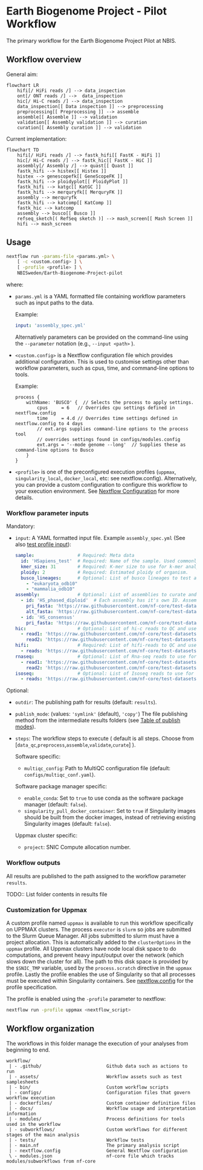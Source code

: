 # Earth Biogenome Project - Pilot Workflow

The primary workflow for the Earth Biogenome Project Pilot at NBIS.

## Workflow overview

General aim:

```mermaid
flowchart LR
    hifi[/ HiFi reads /] --> data_inspection
    ont[/ ONT reads /] -->  data_inspection
    hic[/ Hi-C reads /] --> data_inspection
    data_inspection[[ Data inspection ]] --> preprocessing
    preprocessing[[ Preprocessing ]] --> assemble
    assemble[[ Assemble ]] --> validation
    validation[[ Assembly validation ]] --> curation
    curation[[ Assembly curation ]] --> validation
```

Current implementation:

```mermaid
flowchart TD
    hifi[/ HiFi reads /] --> fastk_hifi[[ FastK - HiFi ]]
    hic[/ Hi-C reads /] --> fastk_hic[[ FastK - HiC ]]
    assembly[/ Assembly /] --> quast[[ Quast ]]
    fastk_hifi --> histex[[ Histex ]]
    histex --> genescopefk[[ GeneScopeFK ]]
    fastk_hifi --> ploidyplot[[ PloidyPlot ]]
    fastk_hifi --> katgc[[ KatGC ]]
    fastk_hifi --> merquryfk[[ MerquryFK ]]
    assembly --> merquryfk
    fastk_hifi --> katcomp[[ KatComp ]]
    fastk_hic --> katcomp
    assembly --> busco[[ Busco ]]
    refseq_sketch[( RefSeq sketch )] --> mash_screen[[ Mash Screen ]]
    hifi --> mash_screen
```

## Usage

```bash
nextflow run -params-file <params.yml> \
    [ -c <custom.config> ] \
    [ -profile <profile> ] \
    NBISweden/Earth-Biogenome-Project-pilot
```

where:
- `params.yml` is a YAML formatted file containing workflow parameters
    such as input paths to the data.

    Example:

    ```yml
    input: 'assembly_spec.yml'
    ```

    Alternatively parameters can be provided on the
    command-line using the `--parameter` notation (e.g., `--input <path>` ).
- `<custom.config>` is a Nextflow configuration file which provides
    additional configuration. This is used to customise settings other than
    workflow parameters, such as cpus, time, and command-line options to tools.

    Example:
    ```nextflow
    process {
        withName: 'BUSCO' {  // Selects the process to apply settings.
            cpus     = 6   // Overrides cpu settings defined in nextflow.config
            time     = 4.d // Overrides time settings defined in nextflow.config to 4 days
            // ext.args supplies command-line options to the process tool
            // overrides settings found in configs/modules.config
            ext.args = '--mode genome --long'  // Supplies these as command-line options to Busco  
        }
    }
    ```
- `<profile>` is one of the preconfigured execution profiles
    (`uppmax`, `singularity_local`, `docker_local`, etc: see nextflow.config). Alternatively,
    you can provide a custom configuration to configure this workflow
    to your execution environment. See [Nextflow Configuration](https://www.nextflow.io/docs/latest/config.html#scope-executor)
    for more details.


### Workflow parameter inputs

Mandatory:

- `input`: A YAML formatted input file.
    Example `assembly_spec.yml` (See also [test profile input](assets/test_hsapiens.yml)):

    ```yml
    sample:                # Required: Meta data
      id: 'HSapiens_test'  # Required: Name of the sample. Used commonly as a prefix.
      kmer_size: 31        # Required: K-mer size to use for k-mer analyses.
      ploidy: 2            # Required: Estimated ploidy of organism.
      busco_lineages:      # Optional: List of busco lineages to test against. default: 'auto'
        - "eukaryota_odb10"
        - "mammalia_odb10"
    assembly:              # Optional: List of assemblies to curate and validate.
      - id: 'HS_phased_diploid'  # Each assembly has it's own ID. Assemblies can be primary and alternate or primary only
        pri_fasta: 'https://raw.githubusercontent.com/nf-core/test-datasets/modules/data/genomics/homo_sapiens/genome/genome.fasta'
        alt_fasta: 'https://raw.githubusercontent.com/nf-core/test-datasets/modules/data/genomics/homo_sapiens/genome/genome2.fasta'
      - id: 'HS_consensus'
        pri_fasta: 'https://raw.githubusercontent.com/nf-core/test-datasets/modules/data/genomics/homo_sapiens/genome/genome2.fasta'
    hic:                   # Optional: List of hi-c reads to QC and use for scaffolding 
      - read1: 'https://raw.githubusercontent.com/nf-core/test-datasets/modules/data/genomics/homo_sapiens/illumina/fastq/test_1.fastq.gz'
        read2: 'https://raw.githubusercontent.com/nf-core/test-datasets/modules/data/genomics/homo_sapiens/illumina/fastq/test_2.fastq.gz'
    hifi:                  # Required: List of hifi-reads to QC and use for assembly/validation
      - reads: 'https://raw.githubusercontent.com/nf-core/test-datasets/modules/data/genomics/homo_sapiens/illumina/bam/test.paired_end.sorted.bam'
    rnaseq:                # Optional: List of Rna-seq reads to use for validation
      - read1: 'https://raw.githubusercontent.com/nf-core/test-datasets/modules/data/genomics/homo_sapiens/illumina/fastq/test_1.fastq.gz'
        read2: 'https://raw.githubusercontent.com/nf-core/test-datasets/modules/data/genomics/homo_sapiens/illumina/fastq/test_2.fastq.gz'
    isoseq:                # Optional: List of Isoseq reads to use for validation
      - reads: 'https://raw.githubusercontent.com/nf-core/test-datasets/modules/data/genomics/homo_sapiens/illumina/bam/test.paired_end.sorted.bam'
    ```


Optional:

- `outdir`: The publishing path for results (default: `results`).
- `publish_mode`: (values: `'symlink'` (default), `'copy'`) The file
publishing method from the intermediate results folders
(see [Table of publish modes](https://www.nextflow.io/docs/latest/process.html#publishdir)).
- `steps`: The workflow steps to execute ( default is all steps. Choose from [`data_qc`,`preprocess`,`assemble`,`validate`,`curate`] ).

    Software specific:
    - `multiqc_config`: Path to MultiQC configuration file (default: `configs/multiqc_conf.yaml`).

    Software package manager specific:
    - `enable_conda`: Set to `true` to use conda as the software package manager (default: `false`).
    - `singularity_pull_docker_container`: Set to `true` if Singularity images should be
    built from the docker images, instead of retrieving existing Singularity images (default: `false`).

    Uppmax cluster specific:
    - `project`: SNIC Compute allocation number.

### Workflow outputs

All results are published to the path assigned to the workflow parameter `results`.

TODO:: List folder contents in results file
### Customization for Uppmax

A custom profile named `uppmax` is available to run this workflow specifically
on UPPMAX clusters. The process `executor` is `slurm` so jobs are
submitted to the Slurm Queue Manager. All jobs submitted to slurm
must have a project allocation. This is automatically added to the `clusterOptions`
in the `uppmax` profile. All Uppmax clusters have node local disk space to do
computations, and prevent heavy input/output over the network (which
slows down the cluster for all).
The path to this disk space is provided by the `$SNIC_TMP` variable, used by
the `process.scratch` directive in the `uppmax` profile. Lastly
the profile enables the use of Singularity so that all processes must be
executed within Singularity containers. See [nextflow.config](nextflow.config)
for the profile specification.

The profile is enabled using the `-profile` parameter to nextflow:
```bash
nextflow run -profile uppmax <nextflow_script>
```

## Workflow organization

The workflows in this folder manage the execution of your analyses
from beginning to end.

```
workflow/
 | - .github/                        Github data such as actions to run
 | - assets/                         Workflow assets such as test samplesheets
 | - bin/                            Custom workflow scripts
 | - configs/                        Configuration files that govern workflow execution
 | - dockerfiles/                    Custom container definition files
 | - docs/                           Workflow usage and interpretation information
 | - modules/                        Process definitions for tools used in the workflow
 | - subworkflows/                   Custom workflows for different stages of the main analysis
 | - tests/                          Workflow tests
 | - main.nf                         The primary analysis script
 | - nextflow.config                 General Nextflow configuration
 \ - modules.json                    nf-core file which tracks modules/subworkflows from nf-core
```

